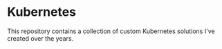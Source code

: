 # Kubernetes
This repository contains a collection of custom Kubernetes solutions I've created over the years.
